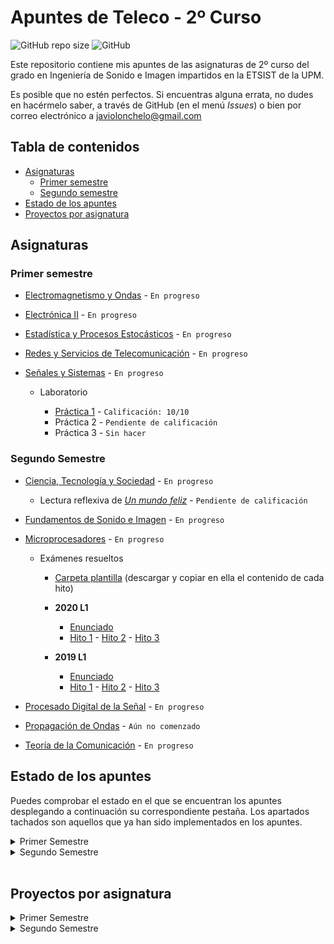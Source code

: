 # Apuntes de Teleco - 2º Curso

![GitHub repo size](https://img.shields.io/github/repo-size/Javiolonchelo/ApuntesTeleco_2?label=Tama%C3%B1o%20del%20repositorio) ![GitHub](https://img.shields.io/github/license/Javiolonchelo/ApuntesTeleco_2?label=Licencia)

Este repositorio contiene mis apuntes de las asignaturas de 2º curso del grado en Ingeniería de Sonido e Imagen impartidos en la ETSIST de la UPM.

Es posible que no estén perfectos. Si encuentras alguna errata, no dudes en hacérmelo saber, a través de GitHub (en el menú _Issues_) o bien por correo electrónico a [javiolonchelo@gmail.com](mailto:javiolonchelo@gmail.com)

## Tabla de contenidos

- [Asignaturas](#asignaturas)
  - [Primer semestre](#primer-semestre)
  - [Segundo semestre](#segundo-semestre)
- [Estado de los apuntes](#estado-de-los-apuntes)
- [Proyectos por asignatura](#proyectos-por-asignatura)

## Asignaturas

### Primer semestre

- [Electromagnetismo y Ondas](/Primer%20Semestre/Electromagnetismo%20y%20Ondas/Electromagnetismo_y_Ondas.pdf) - `En progreso`

- [Electrónica II](/Primer%20Semestre/Electrónica%20II/Electrónica_II.pdf) - `En progreso`

- [Estadística y Procesos Estocásticos](/Primer%20Semestre/Estadística%20y%20Procesos%20Estocásticos/Estadística_y_Procesos_Estocásticos.pdf) - `En progreso`

- [Redes y Servicios de Telecomunicación](/Primer%20Semestre/Redes%20y%20Servicios%20de%20Telecomunicación/Redes_y_Servicios_de_Telecomunicación.pdf) - `En progreso`

- [Señales y Sistemas](/Primer%20Semestre/Señales%20y%20Sistemas/Señales_y_Sistemas.pdf) - `En progreso`

  - Laboratorio

    - [Práctica 1](/Primer%20Semestre/Señales%20y%20Sistemas/Prácticas/P1/P1.pdf) - `Calificación: 10/10`
    - Práctica 2 - `Pendiente de calificación`
    - Práctica 3 - `Sin hacer`

### Segundo Semestre

- [Ciencia, Tecnología y Sociedad](/Segundo%20Semestre/Ciencia,%20Tecnología%20y%20Sociedad/Ciencia_Tecnología_y_Sociedad.pdf) - `En progreso`

  - Lectura reflexiva de [_Un mundo feliz_](/Segundo%20Semestre/Ciencia,%20Tecnología%20y%20Sociedad/Libro/Libro.pdf) - `Pendiente de calificación`

- [Fundamentos de Sonido e Imagen](/Segundo%20Semestre/Fundamentos%20de%20Sonido%20e%20Imagen/Fundamentos_de_Sonido_e_Imagen.pdf) - `En progreso`

- [Microprocesadores](/Segundo%20Semestre/Microprocesadores/Microprocesadores.pdf) - `En progreso`

  - Exámenes resueltos

    - [Carpeta plantilla](/Segundo%20Semestre/Microprocesadores/Examenes_resueltos/CarpetasNecesarias.7z) (descargar y copiar en ella el contenido de cada hito)

    - **2020 L1**

      - [Enunciado](/Segundo%20Semestre/Microprocesadores/Examenes_resueltos/Examen_2020_L1/2020_L1.pdf)
      - [Hito 1](/Segundo%20Semestre/Microprocesadores/Examenes_resueltos/Examen_2020_L1/MICR/EX_L1/Hitos/Hito_1/main.cpp) - [Hito 2](/Segundo%20Semestre/Microprocesadores/Examenes_resueltos/Examen_2020_L1/MICR/EX_L1/Hitos/Hito_2/main.cpp) - [Hito 3](/Segundo%20Semestre/Microprocesadores/Examenes_resueltos/Examen_2020_L1/MICR/EX_L1/Hitos/Hito_3/main.cpp)

    - **2019 L1**
      - [Enunciado](/Segundo%20Semestre/Microprocesadores/Examenes_resueltos/Examen_2019_L1/2019_L1.pdf)
      - [Hito 1](/Segundo%20Semestre/Microprocesadores/Examenes_resueltos/Examen_2019_L1/MICR/EX_L1/Hitos/Hito_1/main.cpp) - [Hito 2](/Segundo%20Semestre/Microprocesadores/Examenes_resueltos/Examen_2019_L1/MICR/EX_L1/Hitos/Hito_2/main.cpp) - [Hito 3](/Segundo%20Semestre/Microprocesadores/Examenes_resueltos/Examen_2019_L1/MICR/EX_L1/Hitos/Hito_3/main.cpp)

- [Procesado Digital de la Señal](/Segundo%20Semestre/Procesado%20Digital%20de%20la%20Señal/Procesado_Digital_de_la_Señal.pdf) - `En progreso`

- [Propagación de Ondas](/Segundo%20Semestre/Propagación%20de%20Ondas/Propagación_de_Ondas.pdf) - `Aún no comenzado`

- [Teoría de la Comunicación](/Segundo%20Semestre/Teoría%20de%20la%20Comunicación/Teoría_de_la_Comunicación.pdf) - `En progreso`

## Estado de los apuntes

Puedes comprobar el estado en el que se encuentran los apuntes desplegando a continuación su correspondiente pestaña. Los apartados tachados son aquellos que ya han sido implementados en los apuntes.

<details>
  <summary>Primer Semestre</summary>
<p>
  
---

<details><summary>Electromagnetismo y Ondas </summary>
<p>

### ~~Oscilaciones~~

- ~~Movimiento armónico simple~~
- ~~Composición de movimientos armónicos~~
- ~~Oscilaciones amortiguadas y forzadas~~

### ~~Ondas en Medios Eléctricos~~

- ~~Características. Función y ecuación de ondas~~
- ~~Ondas armónicas~~
- ~~Ondas en dos y tres dimensiones~~
- ~~Intensidad y nivel de intensidad~~
- ~~Sonido y efecto Doppler~~
- ~~Leyes de la reflexión y la refracción~~
- ~~Interferencias~~
- ~~Ondas estacionarias~~

### Electrostática

- ~~Conservación y cuantificación de la carga~~
- ~~Ley de Coulomb y principio de superposición~~
- ~~Potencial eléctrico~~
- ~~Movimiento de una partícula en un campo~~
- ~~Ley de Gauss~~
- Dipolo eléctrico
- Campo eléctrico en medios conductores
- Campo eléctrico en medios dieléctricos
- Energía electrostática

### Magnetostática

- Corrientes estacionarias
- Fuerza de Lorentz. Campo magnético
- Ley de Laplace. Pares sobre circuitos. Momento magnético
- Ley de Biot y Savaart
- Teorema de Ampère
- Campo magnético en la materia
- Materiales magnéticos

### Campos electromagnéticos

- Inducción electromagnética. Ley de Faraday
- Inducción mutua y autoinducción
- Ley de Ampère-Maxwell
- Energía del campo electromagnético
- Ecuaciones de Maxwell en forma integral

### Conceptos generales

- Notación
- Pasos para la resolución de problemas
- Análisis dimensional
- Trigonometría
- Vectores
- Cinemática
- Dinámica

---

</p>
</details>

<details><summary>Electrónica II</summary>
<p>
  
### Bloque temático I

- Codificación de la información
- Codificación de números
- Aritmética binaria
- Ejercicios sobre codificación y aritmética binaria
- Álgebra de Boole
- Cronogramas
- Sistemas combinacionales complejos

### Bloque temático II

- Arquitecturas digitales I
- Conceptos básicos
- Tecnologías I
- Arquitecturas digitales II
- Tecnologías II

### Bloque temático III

- Introducción a los circuitos secuenciales
- Cronogramas funcionales de circuitos de flip-flops
- Registros
- Diseño de autómatas
- Contadores
- Metodología completa de diseño de sistemas

---

</p>
</details>

<details><summary>Estadística y Procesos Estocásticos</summary>
<p>
  
### ~~Probabilidad~~

- ~~Espacio probabilístico~~
- ~~Combinatoria~~
- ~~Probabilidad condicionada. Independencia~~

### ~~Variables aleatorias~~

- ~~Variable aleatoria discreta~~
- ~~Variable aleatoria continua~~
- ~~Desigualdad de Chebysev~~
- ~~Cuantil y percentil~~

### ~~Vectores aleatorios~~

- ~~Variable aleatoria bidimensional discreta. Funciones de distribución conjunta, marginales y condicionadas. Cálculo de probabilidades~~
- ~~Variable aleatoria bidimensional continua. Función de distribución y función de densidad. Cálculo de probabilidades~~
- Variable aleatoria multidimensional
- ~~Variables aleatorias independientes~~
- ~~Vector de medias. Matriz de covarianzas~~
- ~~Transformaciones lineales de vectores aleatorios~~
- ~~Vectores aleatorios normales~~
- ~~Teorema central del límite~~

### Inferencia estadística

- Estadística descriptiva de una variable: momentos, cuantiles, box-plot, histograma, función de distribución empírica y cálculo de proporciones
- Muestra aleatoria. Media muestral y varianza muestral. Estimación paramétrica
- Intervalos de confianza para la media y para proporciones poblacionales
- Contraste de hipótesis. Nivel de significación y p-valor

### Procesos estocásticos

- ~~Definición de proceso estocático~~
- ~~Procesos estocásticos en tiempo continuo~~
- ~~Procesos estocásticos en tiempo discreto~~
- ~~Distribuciones de primer y segundo orden, media, autocorrelación y autocovarianza~~
- ~~Proceso de Bernoulli. Caminos aleatorios. Procesos normales. Proceso de Poisson~~
- ~~Procesos estacionarios. Densidad espectral~~
- ~~Sistemas lineales y procesos estocásticos~~

### Prácticas con software estadístico

- Modelos de distribución de probabilidad más comunes
- Estadística descriptiva
- Muestreo. Estimación por intervalos de confianza
- Constraste paramétrico

---

</p>
</details>

<details><summary>Redes y Servicios de Telecomunicación</summary>
<p>
  
### Introducción a las Redes de Telecomunicación

- Redes y Servicios de Telecomunicación
- Clasificación de las Redes de Telecomunicación
- Técnicas de conmutación
- Evolución de las redes de telecomunicación

### Arquitecturas de comunicación estratificadas en niveles

- Arquitecturas de comunicación estratificadas en niveles
- Interacción entre entidades y niveles
- Modos de comunicación entre entidades pares
- Conexiones y envío de datos sin conexión
- Facilidades adicionales ofrecidas por un nivel
- Normalización en redes
- Modelos de referencia

### Introducción a los protocolos y servicios de seguridad

- La problemática de la seguridad en las redes
- Servicios de seguridad
- Criptografía de clave secreta y clave pública
- Firma digital
- Certificación digital

### Arquitectura de los centros de conmutación y señalización en redes de telecomunicación

- Redes de conmutación de circuitos
- Redes de conmutación de paquetes
- Ejemplificación Redes IP

### Prácticas

- Generación y análisis de tráfico de voz sobre IP (VoIP)
- Análisis de protocolos. WireShark
- Análisis y diseño de un protocolo de comunicación (NOC y OC)
- Uso de un certificado de clave pública

---

</p>
</details>

<details><summary>Señales y Sistemas</summary>
<p>
  
### ~~Introducción al análisis de señales en el dominio del tiempo~~

- ~~Señales: definición y clasificación~~
- ~~Propiedades y tansformaciones de la variable independiente~~
- ~~Estudio de las señales básicas~~

### Análisis de sistemas en el dominio del tiempo

- ~~Definición de sistema y de sus propiedades~~
- Sistemas LTI
- Representación de señales en términos de impulsos
- Sistemas discretos LTI
- Sistemas continuos LTI

### Análisis de Fourier para señales y sistemas de tiempo continuo

- Introducción al análisis de Fourier
- Señales exponenciales complejas
- Series de Fourier
- Transformada de Fourier
- Transformada de Fourier para señales periódicas
- Respuesta en frecuencia de sistemas continuos. Representación gráfica
- Muestreo ideal
- Aplicación de la transformada de Laplace al análisis de sistemas LTI
- La función del sistema de sistemas continuos
- Sistemas descritos por ecuaciones diferenciales lineales de coeficientes constantes
- Introducción al filtrado

### Análisis de Fourier para señales y sistemas de tiempo discreto

- Respuesta de sistemas discretos LTI a señales exponenciales complejas
- Representación de señales periódicas: la Serie Discreta de Fourier
- Transformada de Fourier para señales periódicas
- Transformada de Fourier para señales no periódicas
- Respuesta en frecuencia de sistemas discretos
- Estudio de señales y sistemas discretos en el dominio transformado Z
- Aplicación de la transformada Z al análisis de sistemas LTI
- La función de sistema de sistemas discretos
- Sistemas de tiempo discreto descritos por ecuaciones diferenciales lineales de coeficientes constantes
- Introducción al filtrado

### Prácticas

- Introducción a Matlab. Representación de señales
- Convolución
- Análisis de sistemas de tiempo discreto

### Ejercicios del tema 1

### Ejercicios del tema 2

### Ejercicios del tema 3

### Ejercicios del tema 4

</p>
</details>

---

</p>
</details>

<details><summary>Segundo Semestre</summary>
<p>
  
  ---

<details><summary>Ciencia, Tecnología y Sociedad</summary>
<p>

---

</p>
</details>

<details><summary>Fundamentos de Sonido e Imagen</summary>
<p>
  
---  
</p>
</details>

<details><summary>Microprocesadores</summary>
<p>
  
---
</p>
</details>

<details><summary>Procesado Digital de la Señal</summary>
<p>
  
---  
</p>
</details>

<details><summary>Propagación de Ondas</summary>
<p>

---

</p>
</details>

<details><summary>Teoría de la Comunicación</summary>
<p>
  
### Modelo de Sistema de Comunicación

### Caracterización de señales

- Representaciones logarítmicas
- Caracterización temporal
- Caracterización espectral
- Señales habituales

### Ruido térmico

- Caracterización del ruido térmico
- Caracterización del ruido en cuadripolos dipolos
- Fórmula de Fris
- Modelo de un analizador de especrtros

### Distorsión

- Tipos de distorsión
- Distorsión lineal
- Distorsión no lineal

### Modulaciones analógicas

- Conceptos de modulación y tipos
- Modulaciones lineales: AM, DBL
- Modulaciones angulares: FM
- Calidad

### Conversión A/D y codificación PCM

- Elementos de un sistema de comunicaciones digitales
- Conversión A/D
- Cuantificación uniforme y no uniforme
- Multiplez por División en el Tiempo (TDM)

### Transmisión digital por canales de ancho de banda limitado

- Modelo de Transmisión Digital
- Ancho de banda de señales banda base
- Interferencia entre símbolos (ISI)
- Criterio de Nyquist
- Filtrado en coseno alzado
- Diagrama de ojos
- Códigos de línea

### Transmisión digital de banda base con ruido

- Representación geométrica de señales
- Implementaciones del receptor: correlador, filtro atrapado
- Teoría de la Detección (receptor binario óptimo)
- Probabilidad de error en sistemas binarios
- Ejemplos de expresiones de probabilidad de error para varias señalizaciones binarias

### Modulaciones digitales

- Modulaciones lineales. Fórmulas básicas
- ASK
- PSK
- QAM y APK
- JSK
- Comparación entre modulaciones digitales

</p>
</details>

---

</p>
</details>

<br>

## Proyectos por asignatura

<details>
  <summary>Primer Semestre</summary>
<p>

- [Electromagnetismo y Ondas](https://github.com/Javiolonchelo/ApuntesTeleco_2/projects/1)

- [Electrónica II](https://github.com/Javiolonchelo/ApuntesTeleco_2/projects/2)

- [Estadística y Procesos Estocásticos](https://github.com/Javiolonchelo/ApuntesTeleco_2/projects/5)

- [Redes y Servicios de Telecomunicación](https://github.com/Javiolonchelo/ApuntesTeleco_2/projects/6)

- [Señales y Sistemas](https://github.com/Javiolonchelo/ApuntesTeleco_2/projects/7)

---

</p>
</details>

<details>
  <summary>Segundo Semestre</summary>
<p>
  
* [Ciencia, Tecnología y Sociedad](https://github.com/Javiolonchelo/ApuntesTeleco_2/projects/4)

- [Fundamentos de Sonido e Imagen](https://github.com/Javiolonchelo/ApuntesTeleco_2/projects/8)

- [Microprocesadores](https://github.com/Javiolonchelo/ApuntesTeleco_2/projects/9)

- [Procesado Digital de la Señal](https://github.com/Javiolonchelo/ApuntesTeleco_2/projects/10)

- [Propagación de Ondas](https://github.com/Javiolonchelo/ApuntesTeleco_2/projects/11)

- [Teoría de la Comunicación](https://github.com/Javiolonchelo/ApuntesTeleco_2/projects/12)

---

</p>
</details>

<br>
